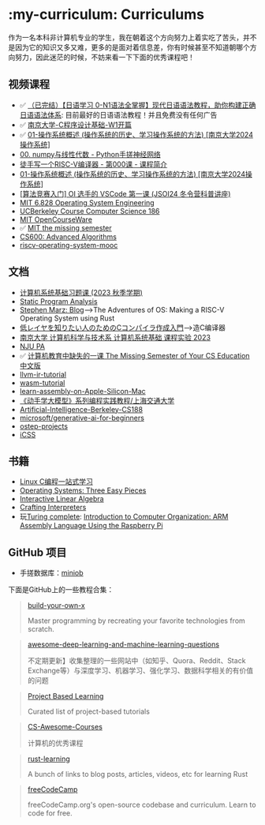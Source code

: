 # :my-curriculum: Curriculums

作为一名本科非计算机专业的学生，我在朝着这个方向努力上着实吃了苦头，并不是因为它的知识又多又难，更多的是面对着信息差，你有时候甚至不知道朝哪个方向努力，因此迷茫的时候，不妨来看一下下面的优秀课程吧！

## 视频课程

- ✅ [（已完结）【日语学习 0-N1语法全掌握】现代日语语法教程，助你构建正确日语语法体系](https://www.bilibili.com/video/BV1hK4y1S7hz/): 目前最好的日语语法教程！并且免费没有任何广告
- ✅ [南京大学-C程序设计基础-W1开篇](https://www.bilibili.com/video/BV11i4y1a7nS/)
- ✅ [01-操作系统概述 (操作系统的历史、学习操作系统的方法) [南京大学2024操作系统]](https://www.bilibili.com/video/BV1Xm411f7CM/)
- [00. numpy与线性代数 - Python手搓神经网络](https://www.bilibili.com/video/BV1py4y1F7vp/)
- [徒手写一个RISC-V编译器 - 第000课 - 课程简介](https://www.bilibili.com/video/BV1gY4y1E7Ue/)
- [01-操作系统概述 (操作系统的历史、学习操作系统的方法) [南京大学2024操作系统]](https://www.bilibili.com/video/BV1Xm411f7CM/)
- [[算法竞赛入门] OI 选手的 VSCode 第一课 (JSOI24 冬令营科普讲座)](https://www.bilibili.com/video/BV1y2421w7NK/)
- [MIT 6.828 Operating System Engineering](https://pdos.csail.mit.edu/6.828/2018/schedule.html)
- [UCBerkeley Course   Computer Science 186](https://archive.org/details/UCBerkeley_Course_Computer_Science_186)
- [MIT OpenCourseWare](https://ocw.mit.edu/)
- ✅ [MIT the missing semester](https://missing.csail.mit.edu)
- [CS600: Advanced Algorithms](https://github.com/wangshusen/AdvancedAlgorithms?tab=readme-ov-file)
- [riscv-operating-system-mooc](https://github.com/plctlab/riscv-operating-system-mooc)

## 文档

- [计算机系统基础习题课 (2023 秋季学期)](http://www.why.ink:8080/ICS/2023/Main_Page)
- [Static Program Analysis](https://pascal-group.bitbucket.io/teaching.html)
- [Stephen Marz: Blog](https://osblog.stephenmarz.com/)-->The Adventures of OS: Making a RISC-V Operating System using Rust
- [低レイヤを知りたい人のためのCコンパイラ作成入門](https://www.sigbus.info/compilerbook)-->造C编译器
- [南京大学 计算机科学与技术系 计算机系统基础 课程实验 2023](https://nju-projectn.github.io/ics-pa-gitbook/ics2023/index.html)
- [NJU PA](https://nju-projectn.github.io/ics-pa-gitbook/ics2019/)
- ✅ [计算机教育中缺失的一课 The Missing Semester of Your CS Education 中文版](https://missing-semester-cn.github.io/)
- [llvm-ir-tutorial](https://github.com/Evian-Zhang/llvm-ir-tutorial)
- [wasm-tutorial](https://github.com/Evian-Zhang/wasm-tutorial)
- [learn-assembly-on-Apple-Silicon-Mac](https://github.com/Evian-Zhang/learn-assembly-on-Apple-Silicon-Mac)
- [《动手学大模型》系列编程实践教程/上海交通大学](https://github.com/Lordog/dive-into-llms)
- [Artificial-Intelligence-Berkeley-CS188](https://github.com/molson194/Artificial-Intelligence-Berkeley-CS188)
- [microsoft/generative-ai-for-beginners](https://github.com/microsoft/generative-ai-for-beginners)
- [ostep-projects](https://github.com/remzi-arpacidusseau/ostep-projects)
- [iCSS](https://github.com/chokcoco/iCSS)

## 书籍

- [Linux C编程一站式学习](https://akaedu.github.io/book/)
- [Operating Systems: Three Easy Pieces](https://pages.cs.wisc.edu/~remzi/OSTEP/)
- [Interactive Linear Algebra](https://textbooks.math.gatech.edu/ila/overview.html)
- [Crafting Interpreters](https://www.craftinginterpreters.com/a-map-of-the-territory.html)
- 玩[Turing complete](https://store.steampowered.com/app/1444480/Turing_Complete/): [Introduction to Computer Organization: ARM Assembly Language Using the Raspberry Pi](https://bob.cs.sonoma.edu/IntroCompOrg-RPi/frontmatter-1.html)

## GitHub 项目

- 手搓数据库：[miniob](https://github.com/oceanbase/miniob)

下面是GitHub上的一些教程合集：

> [build-your-own-x](https://github.com/codecrafters-io/build-your-own-x)
>
> Master programming by recreating your favorite technologies from scratch.


> [awesome-deep-learning-and-machine-learning-questions](https://github.com/bat67/awesome-deep-learning-and-machine-learning-questions)
>
> 不定期更新】收集整理的一些网站中（如知乎、Quora、Reddit、Stack Exchange等）与深度学习、机器学习、强化学习、数据科学相关的有价值的问题


> [Project Based Learning](https://github.com/practical-tutorials/project-based-learning)
> 
> Curated list of project-based tutorials


> [CS-Awesome-Courses](https://github.com/jackwener/CS-Awesome-Courses)
>
> 计算机的优秀课程


> [rust-learning](https://github.com/ctjhoa/rust-learning)
>
> A bunch of links to blog posts, articles, videos, etc for learning Rust


> [freeCodeCamp](https://github.com/freeCodeCamp/freeCodeCamp)
>
> freeCodeCamp.org's open-source codebase and curriculum. Learn to code for free.


